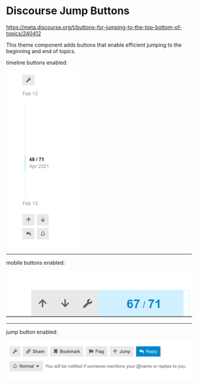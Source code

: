 # Discourse Jump Buttons

https://meta.discourse.org/t/buttons-for-jumping-to-the-top-bottom-of-topics/240412

This theme component adds buttons that enable efficient jumping to the beginning and end of topics.


timeline buttons enabled:

<img src="img/timeline.png" width="200">

---

mobile buttons enabled:


<img src="img/mobile.png">

---

jump button enabled:

<img src="img/jump.png">
